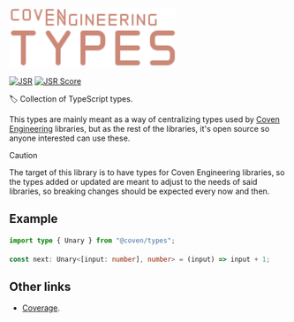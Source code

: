 <img alt="Coven Engineering Types logo" src="https://raw.githubusercontent.com/covenengineering/libraries/main/@coven/types/logo.svg" height="108" />

[![JSR](https://jsr.io/badges/@coven/types)](https://jsr.io/@coven/types)
[![JSR Score](https://jsr.io/badges/@coven/types/score)](https://jsr.io/@coven/types/score)

🏷️ Collection of TypeScript types.

This types are mainly meant as a way of centralizing types used by
[Coven Engineering](https://coven.engineering/) libraries, but as the rest of
the libraries, it's open source so anyone interested can use these.

> [!CAUTION]
> The target of this library is to have types for Coven Engineering libraries,
> so the types added or updated are meant to adjust to the needs of said
> libraries, so breaking changes should be expected every now and then.

## Example

```typescript
import type { Unary } from "@coven/types";

const next: Unary<[input: number], number> = (input) => input + 1;
```

## Other links

- [Coverage](https://coveralls.io/github/covenengineering/libraries).

